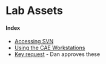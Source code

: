# Lab Assets

#### Index
- [Accessing SVN](/lab-wiki/lab-assets/accessing-svn)
- [Using the CAE Workstations](/lab-wiki/lab-assets/using-the-cae-workstations)
- [Key request](https://keylime.engr.wisc.edu/request) - Dan approves these
